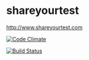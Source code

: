 shareyourtest
=============
http://www.shareyourtest.com

[![Code Climate](https://codeclimate.com/repos/542289d26956800f6300040b/badges/621f7b6fae02813a086b/gpa.svg)](https://codeclimate.com/repos/542289d26956800f6300040b/feed)

[![Build Status](https://travis-ci.org/lmajowka/shareyourtest.svg)](https://travis-ci.org/lmajowka/shareyourtest)
